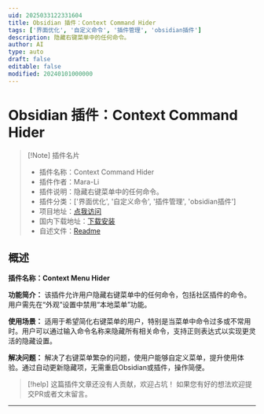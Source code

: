```yaml
---
uid: 2025033122331604
title: Obsidian 插件：Context Command Hider
tags: ['界面优化', '自定义命令', '插件管理', 'obsidian插件']
description: 隐藏右键菜单中的任何命令。
author: AI
type: auto
draft: false
editable: false
modified: 20240101000000
---
```


# Obsidian 插件：Context Command Hider

> [!Note] 插件名片
> - 插件名称：Context Command Hider
> - 插件作者：Mara-Li
> - 插件说明：隐藏右键菜单中的任何命令。
> - 插件分类：['界面优化', '自定义命令', '插件管理', 'obsidian插件']
> - 项目地址：[点我访问](https://github.com/mara-li/obsidian-context-menu-hider)
> - 国内下载地址：[下载安装](https://pkmer.cn/products/plugin/pluginMarket/?context-command-hider)
> - 自述文件：[Readme](https://ghproxy.net/https://raw.githubusercontent.com/Mara-Li/obsidian-context-menu-hider/master/README.md)



## 概述

**插件名称：Context Menu Hider**

**功能简介：** 该插件允许用户隐藏右键菜单中的任何命令，包括社区插件的命令。用户需先在“外观”设置中禁用“本地菜单”功能。

**使用场景：** 适用于希望简化右键菜单的用户，特别是当菜单中命令过多或不常用时。用户可以通过输入命令名称来隐藏所有相关命令，支持正则表达式以实现更灵活的隐藏设置。

**解决问题：** 解决了右键菜单繁杂的问题，使用户能够自定义菜单，提升使用体验。通过自动更新隐藏项，无需重启Obsidian或插件，操作简便。


> [!help] 
> 这篇插件文章还没有人贡献，欢迎占坑！
> 如果您有好的想法欢迎提交PR或者文末留言。
> 

---



